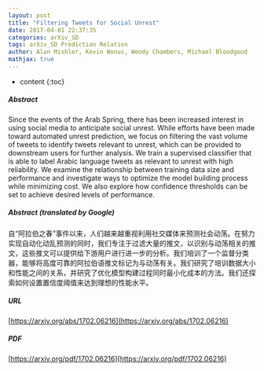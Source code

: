```yaml
---
layout: post
title: "Filtering Tweets for Social Unrest"
date: 2017-04-01 22:37:35
categories: arXiv_SD
tags: arXiv_SD Prediction Relation
author: Alan Mishler, Kevin Wonus, Wendy Chambers, Michael Bloodgood
mathjax: true
---
```


* content
{:toc}

##### Abstract
Since the events of the Arab Spring, there has been increased interest in using social media to anticipate social unrest. While efforts have been made toward automated unrest prediction, we focus on filtering the vast volume of tweets to identify tweets relevant to unrest, which can be provided to downstream users for further analysis. We train a supervised classifier that is able to label Arabic language tweets as relevant to unrest with high reliability. We examine the relationship between training data size and performance and investigate ways to optimize the model building process while minimizing cost. We also explore how confidence thresholds can be set to achieve desired levels of performance.

##### Abstract (translated by Google)
自“阿拉伯之春”事件以来，人们越来越重视利用社交媒体来预测社会动荡。在努力实现自动化动乱预测的同时，我们专注于过滤大量的推文，以识别与动荡相关的推文，这些推文可以提供给下游用户进行进一步的分析。我们培训了一个监督分类器，能够将高度可靠的阿拉伯语推文标记为与动荡有关。我们研究了培训数据大小和性能之间的关系，并研究了优化模型构建过程同时最小化成本的方法。我们还探索如何设置置信度阈值来达到理想的性能水平。

##### URL
[https://arxiv.org/abs/1702.06216](https://arxiv.org/abs/1702.06216)

##### PDF
[https://arxiv.org/pdf/1702.06216](https://arxiv.org/pdf/1702.06216)

